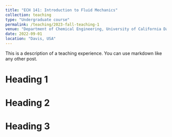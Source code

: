 ```yaml
---
title: "ECH 141: Introduction to Fluid Mechanics"
collection: teaching
type: "Undergraduate course"
permalink: /teaching/2023-fall-teaching-1
venue: "Department of Chemical Engineering, University of California Davis"
date: 2022-09-01
location: "Davis, USA"
---
```


This is a description of a teaching experience. You can use markdown like any other post.

Heading 1
======

Heading 2
======

Heading 3
======